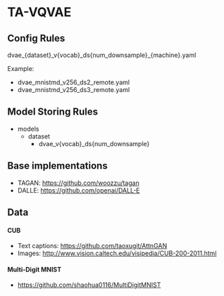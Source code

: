 # TA-VQVAE


## Config Rules

dvae_{dataset}_v{vocab}_ds{num_downsample}\_{machine}.yaml

Example:
- dvae_mnistmd_v256_ds2_remote.yaml
- dvae_mnistmd_v256_ds3_remote.yaml

## Model Storing Rules

- models
    - dataset
        - dvae_v{vocab}_ds{num_downsample}


## Base implementations

- TAGAN: https://github.com/woozzu/tagan
- DALLE: https://github.com/openai/DALL-E

## Data

#### CUB

- Text captions: https://github.com/taoxugit/AttnGAN
- Images: http://www.vision.caltech.edu/visipedia/CUB-200-2011.html

#### Multi-Digit MNIST

- https://github.com/shaohua0116/MultiDigitMNIST
